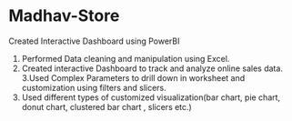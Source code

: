 # Madhav-Store
Created Interactive Dashboard using PowerBI
1. Performed Data cleaning and manipulation using Excel.
2. Created interactive Dashboard to track and analyze online sales data.
3.Used Complex Parameters to drill down in worksheet and customization using 
   filters and slicers.
4. Used different types of customized visualization(bar chart, pie chart, donut chart, clustered bar chart , slicers etc.)

